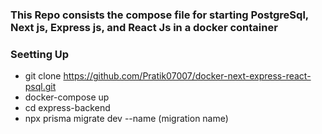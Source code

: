 ### This Repo consists the compose file for starting PostgreSql, Next js, Express js, and React Js in a docker container

### Seetting Up

- git clone https://github.com/Pratik07007/docker-next-express-react-psql.git
- docker-compose up
- cd express-backend
- npx prisma migrate dev --name (migration name)

